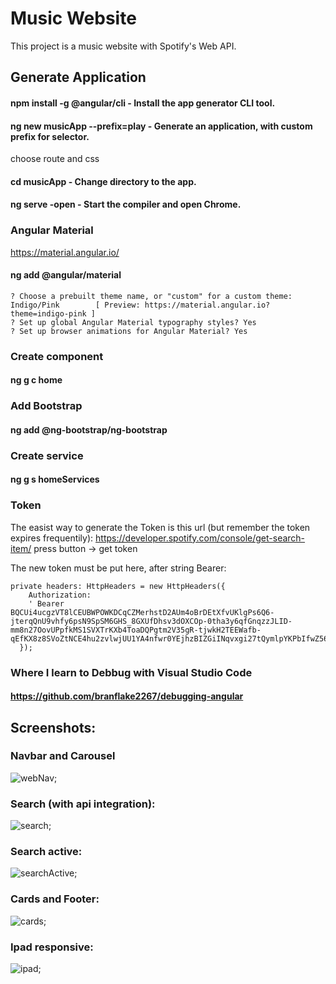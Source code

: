 # Music Website

This project is a music website with Spotify's Web API.

## Generate Application

#### npm install -g @angular/cli - Install the app generator CLI tool.

#### ng new musicApp --prefix=play - Generate an application, with custom prefix for selector.
choose route and css

#### cd musicApp - Change directory to the app.

#### ng serve -open - Start the compiler and open Chrome.


### Angular Material
https://material.angular.io/
#### ng add @angular/material
```
? Choose a prebuilt theme name, or "custom" for a custom theme: Indigo/Pink        [ Preview: https://material.angular.io?theme=indigo-pink ]
? Set up global Angular Material typography styles? Yes 
? Set up browser animations for Angular Material? Yes
```

### Create component
#### ng g c home 

### Add Bootstrap
#### ng add @ng-bootstrap/ng-bootstrap

### Create service
#### ng g s homeServices

### Token
The easist way to generate the Token is this url (but remember the token expires frequentily):
https://developer.spotify.com/console/get-search-item/
press button -> get token

The new token must be put here, after string Bearer:
```
private headers: HttpHeaders = new HttpHeaders({
    Authorization:
    ' Bearer BQCUi4ucgzVT8lCEUBWPOWKDCqCZMerhstD2AUm4oBrDEtXfvUKlgPs6Q6-jterqQnU9vhfy6psN9SpSM6GHS_8GXUfDhsv3dOXCOp-0tha3y6qfGnqzzJLID-mm8n27OovUPpfkMS1SVXTrKXb4ToaDQPgtm2V35gR-tjwkH2TEEWafb-qEfKX8z8SVoZtNCE4hu2zvlwjUU1YA4nfwr0YEjhzBIZGiINqvxgi27tQymlpYKPbIfwZ564E7znuWutZkayefbKQfU43eRDeE6mDRyFXRxBozOrY'
  });

```

### Where I learn to Debbug with Visual Studio Code
#### https://github.com/branflake2267/debugging-angular

## Screenshots:

### Navbar and Carousel

![webNav](https://github.com/winea/MusicAppAngular/src/assets/img/website.png);

### Search (with api integration):

![search](https://github.com/winea/MusicAppAngular/src/assets/img/website2.png);

### Search active:

![searchActive](https://github.com/winea/MusicAppAngular/src/assets/img/website4.png);

### Cards and Footer: 

![cards](https://github.com/winea/MusicAppAngular/src/assets/img/website3.png);

### Ipad responsive:

![ipad](https://github.com/winea/MusicAppAngular/src/assets/img/ipad.png);
